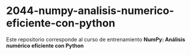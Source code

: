 # 2044-numpy-analisis-numerico-eficiente-con-python
Este repositorio corresponde al curso de entrenamiento **NumPy: Análisis numérico eficiente con Python** 
